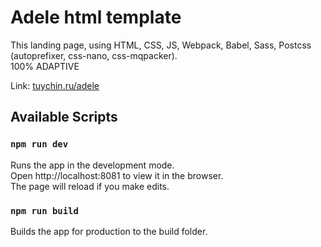 <h1>Adele html template</h1>

This landing page, using HTML, CSS, JS, Webpack, Babel, Sass, Postcss (autoprefixer, css-nano, css-mqpacker).<br>
100% ADAPTIVE

Link: [tuychin.ru/adele](https://tuychin.ru/adele)

<h2>Available Scripts</h2>

### `npm run dev`

Runs the app in the development mode.<br>
Open http://localhost:8081 to view it in the browser.<br>
The page will reload if you make edits.

### `npm run build`

Builds the app for production to the build folder.<br>
